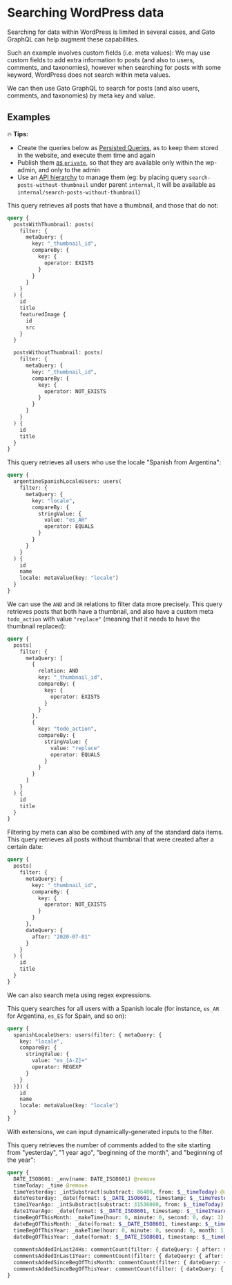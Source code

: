 # Searching WordPress data

Searching for data within WordPress is limited in several cases, and Gato GraphQL can help augment these capabilities.

Such an example involves custom fields (i.e. meta values): We may use custom fields to add extra information to posts (and also to users, comments, and taxonomies), however when searching for posts with some keyword, WordPress does not search within meta values.

We can then use Gato GraphQL to search for posts (and also users, comments, and taxonomies) by meta key and value.

## Examples

<div class="doc-highlight" markdown=1>

🔥 **Tips:**

- Create the queries below as <a href="https://gatographql.com/guides/use/creating-a-persisted-query/" target="_blank">Persisted Queries</a>, as to keep them stored in the website, and execute them time and again
- Publish them <a href="https://gatographql.com/guides/special-features/public-private-and-password-protected-endpoints/" target="_blank">as `private`</a>, so that they are available only within the wp-admin, and only to the admin
- Use an <a href="https://gatographql.com/guides/use/creating-an-api-hierarchy/" target="_blank">API hierarchy</a> to manage them (eg: by placing query `search-posts-without-thumbnail` under parent `internal`, it will be available as `internal/search-posts-without-thumbnail`)

</div>

This query retrieves all posts that have a thumbnail, and those that do not:

```graphql
query {
  postsWithThumbnail: posts(
    filter: {
      metaQuery: {
        key: "_thumbnail_id",
        compareBy: {
          key: {
            operator: EXISTS
          }
        }
      }
    }
  ) {
    id
    title
    featuredImage {
      id
      src
    }
  }

  postsWithoutThumbnail: posts(
    filter: {
      metaQuery: {
        key: "_thumbnail_id",
        compareBy: {
          key: {
            operator: NOT_EXISTS
          }
        }
      }
    }
  ) {
    id
    title
  }
}
```

This query retrieves all users who use the locale "Spanish from Argentina":

```graphql
query {
  argentineSpanishLocaleUsers: users(
    filter: {
      metaQuery: {
        key: "locale",
        compareBy: {
          stringValue: {
            value: "es_AR"
            operator: EQUALS
          }
        }
      }
    }
  ) {
    id
    name
    locale: metaValue(key: "locale")
  }
}
```

We can use the `AND` and `OR` relations to filter data more precisely. This query retrieves posts that both have a thumbnail, and also have a custom meta `todo_action` with value `"replace"` (meaning that it needs to have the thumbnail replaced):

```graphql
query {
  posts(
    filter: {
      metaQuery: [
        {
          relation: AND
          key: "_thumbnail_id",
          compareBy: {
            key: {
              operator: EXISTS
            }
          }
        },
        {
          key: "todo_action",
          compareBy: {
            stringValue: {
              value: "replace"
              operator: EQUALS
            }
          }
        }
      ]
    }
  ) {
    id
    title
  }
}
```

Filtering by meta can also be combined with any of the standard data items. This query retrieves all posts without thumbnail that were created after a certain date:

```graphql
query {
  posts(
    filter: {
      metaQuery: {
        key: "_thumbnail_id",
        compareBy: {
          key: {
            operator: NOT_EXISTS
          }
        }
      },
      dateQuery: {
        after: "2020-07-01"
      }
    }
  ) {
    id
    title
  }
}
```

We can also search meta using regex expressions.

This query searches for all users with a Spanish locale (for instance, `es_AR` for Argentina, `es_ES` for Spain, and so on):

```graphql
query {
  spanishLocaleUsers: users(filter: { metaQuery: {
    key: "locale",
    compareBy: {
      stringValue: {
        value: "es_[A-Z]+"
        operator: REGEXP
      }
    }
  }}) {
    id
    name
    locale: metaValue(key: "locale")
  }
}
```

With extensions, we can input dynamically-generated inputs to the filter.

This query retrieves the number of comments added to the site starting from "yesterday", "1 year ago", "beginning of the month", and "beginning of the year":

```graphql
query {
  DATE_ISO8601: _env(name: DATE_ISO8601) @remove
  timeToday: _time @remove  
  timeYesterday: _intSubstract(substract: 86400, from: $__timeToday) @remove
  dateYesterday: _date(format: $__DATE_ISO8601, timestamp: $__timeYesterday) @remove  
  time1YearAgo: _intSubstract(substract: 31536000, from: $__timeToday) @remove
  date1YearAgo: _date(format: $__DATE_ISO8601, timestamp: $__time1YearAgo) @remove
  timeBegOfThisMonth: _makeTime(hour: 0, minute: 0, second: 0, day: 1) @remove
  dateBegOfThisMonth: _date(format: $__DATE_ISO8601, timestamp: $__timeBegOfThisMonth) @remove
  timeBegOfThisYear: _makeTime(hour: 0, minute: 0, second: 0, month: 1, day: 1) @remove
  dateBegOfThisYear: _date(format: $__DATE_ISO8601, timestamp: $__timeBegOfThisYear) @remove
  
  commentsAddedInLast24Hs: commentCount(filter: { dateQuery: { after: $__dateYesterday } } )  
  commentsAddedInLast1Year: commentCount(filter: { dateQuery: { after: $__date1YearAgo } } )  
  commentsAddedSinceBegOfThisMonth: commentCount(filter: { dateQuery: { after: $__dateBegOfThisMonth } } )  
  commentsAddedSinceBegOfThisYear: commentCount(filter: { dateQuery: { after: $__dateBegOfThisYear } } )
}
```
